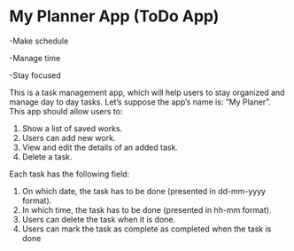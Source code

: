 # My Planner App (ToDo App)




-Make schedule 

-Manage time

-Stay focused

This is a task management app, which will help users to stay organized and manage day to day tasks. Let’s suppose the app’s name is: “My Planer”. This app should allow users to: 

1. Show a list of saved works. 
2. Users can add new work. 
3. View and edit the details of an added task. 
4. Delete a task. 


Each task has the following field: 
1. On which date, the task has to be done (presented in dd-mm-yyyy format). 
2. In which time, the task has to be done (presented in hh-mm format). 
3. Users can delete the task when it is done.
4. Users can mark the task as complete as completed when the task is done
